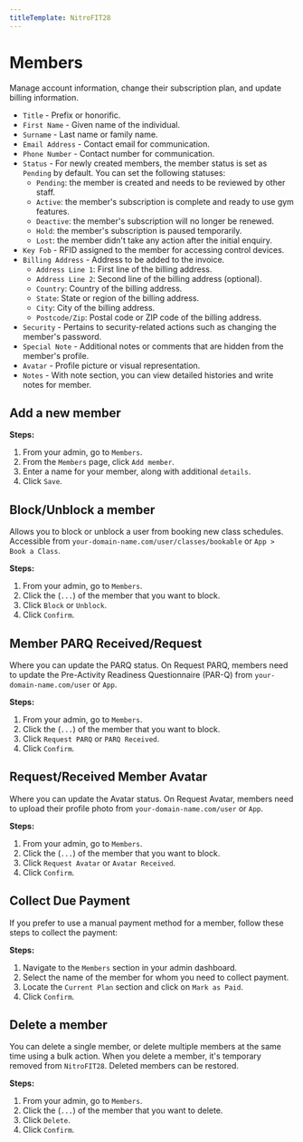 ```yaml
---
titleTemplate: NitroFIT28
---
```


#   Members
Manage account information, change their subscription plan, and update billing information.

-   `Title` - Prefix or honorific.
-   `First Name` -    Given name of the individual.
-   `Surname` -   Last name or family name.
-   `Email Address` - Contact email for communication.
-   `Phone Number` -  Contact number for communication.
-   `Status` -    For newly created members, the member status is set as `Pending` by default. You can set the following statuses:
    -   `Pending`: the member is created and needs to be reviewed by other staff.
    -   `Active`: the member's subscription is complete and ready to use gym features.
    -   `Deactive`: the member's subscription will no longer be renewed.
    -   `Hold`: the member's subscription is paused temporarily.
    -   `Lost`: the member didn't take any action after the initial enquiry.
-   `Key Fob` - RFID assigned to the member for accessing control devices.
-   `Billing Address` - Address to be added to the invoice.
    -   `Address Line 1`: First line of the billing address.
    -   `Address Line 2`: Second line of the billing address (optional).
    -   `Country`: Country of the billing address.
    -   `State`: State or region of the billing address.
    -   `City`: City of the billing address.
    -   `Postcode/Zip`: Postal code or ZIP code of the billing address.
-   `Security` - Pertains to security-related actions such as changing the member's password.
-   `Special Note` - Additional notes or comments that are hidden from the member's profile.
-   `Avatar` -    Profile picture or visual representation.
-   `Notes` - With note section, you can view detailed histories and write notes for member.
  
## Add a new member

**Steps:**

1.  From your admin, go to `Members`.
2.  From the `Members` page, click `Add member`.
3.  Enter a name for your member, along with additional `details`.
4.  Click `Save`.


##  Block/Unblock a member
Allows you to block or unblock a user from booking new class schedules. Accessible from `your-domain-name.com/user/classes/bookable` or `App > Book a Class`.

**Steps:**

1.  From your admin, go to `Members`.
2.  Click the (`...`) of the member that you want to block.
3.  Click `Block` or `Unblock`.
4.  Click `Confirm`.

##  Member PARQ Received/Request
Where you can update the PARQ status. On Request PARQ, members need to update the Pre-Activity Readiness Questionnaire (PAR-Q) from `your-domain-name.com/user` or `App`.

**Steps:**

1.  From your admin, go to `Members`.
2.  Click the (`...`) of the member that you want to block.
3.  Click `Request PARQ` or `PARQ Received`.
4.  Click `Confirm`.

##  Request/Received Member Avatar
Where you can update the Avatar status. On Request Avatar, members need to upload their profile photo from `your-domain-name.com/user` or `App`.

**Steps:**

1.  From your admin, go to `Members`.
2.  Click the (`...`) of the member that you want to block.
3.  Click `Request Avatar` or `Avatar Received`.
4.  Click `Confirm`.
   

## Collect Due Payment

If you prefer to use a manual payment method for a member, follow these steps to collect the payment:

**Steps:**

1. Navigate to the `Members` section in your admin dashboard.
2. Select the name of the member for whom you need to collect payment.
3. Locate the `Current Plan` section and click on `Mark as Paid`.
4. Click `Confirm`.


##  Delete a member
You can delete a single member, or delete multiple members at the same time using a bulk action. When you delete a member, it's temporary removed from `NitroFIT28`. Deleted members can be restored.

**Steps:**

1.  From your admin, go to `Members`.
2.  Click the (`...`) of the member that you want to delete.
3.  Click `Delete`.
4.  Click `Confirm`.